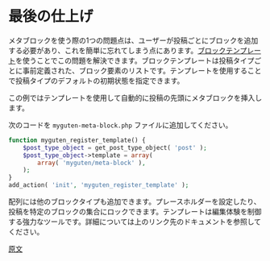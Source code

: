 <!-- 
# Finishing Touches
 -->
# 最後の仕上げ

<!-- 
One problem using a meta block is the block is easy for an author to forget, since it requires being added to each post. You solve this by using [block templates](/docs/designers-developers/developers/block-api/block-templates.md). A block template is a predefined list of block items per post type. Templates allow you to specify a default initial state for a post type.

For this example, you use a template to automatically insert the meta block at the top of a post.

Add the following code to the `myguten-meta-block.php` file:
 -->
メタブロックを使う際の1つの問題点は、ユーザーが投稿ごとにブロックを追加する必要があり、これを簡単に忘れてしまう点にあります。[ブロックテンプレート](https://ja.wordpress.org/team/handbook/block-editor/developers/block-api/block-templates/)を使うことでこの問題を解決できます。ブロックテンプレートは投稿タイプごとに事前定義された、ブロック要素のリストです。テンプレートを使用することで投稿タイプのデフォルトの初期状態を指定できます。

この例ではテンプレートを使用して自動的に投稿の先頭にメタブロックを挿入します。

次のコードを `myguten-meta-block.php` ファイルに追加してください。

```php
function myguten_register_template() {
    $post_type_object = get_post_type_object( 'post' );
    $post_type_object->template = array(
        array( 'myguten/meta-block' ),
    );
}
add_action( 'init', 'myguten_register_template' );
```

<!-- 
You can also add other block types in the array, including placeholders, or even lock down a post to a set of specific blocks. Templates are a powerful tool for controlling the editing experience, see the documentation linked above for more.
 -->

配列には他のブロックタイプも追加できます。プレースホルダーを設定したり、投稿を特定のブロックの集合にロックできます。テンプレートは編集体験を制御する強力なツールです。詳細については上のリンク先のドキュメントを参照してください。

[原文](https://github.com/WordPress/gutenberg/blob/master/docs/designers-developers/developers/tutorials/metabox/meta-block-5-finishing.md)